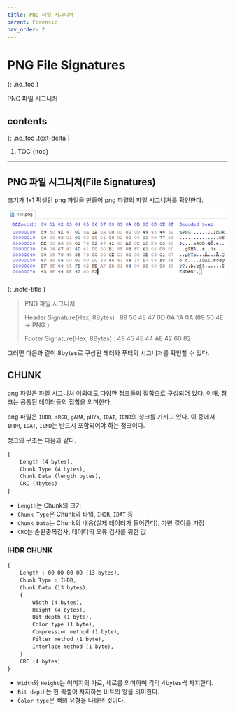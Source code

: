 ```yaml
---
title: PNG 파일 시그니처
parent: Forensic
nav_order: 2
---
```


# PNG File Signatures
{: .no_toc }

PNG 파일 시그니처

## contents
{: .no_toc .text-delta }

1. TOC
{:toc}

---

## PNG 파일 시그니처(File Signatures)
크기가 1x1 픽셀인 png 파일을 만들어 png 파일의 파일 시그니처를 확인한다.

![](../../assets/images/forensic/1x1png.png)

{: .note-title }
> PNG 파일 시그니처
>
> Header Signature(Hex, 8Bytes) : 
> 89 50 4E 47 0D 0A 1A 0A        (89 50 4E -> PNG )
>
> Footer Signature(Hex, 8Bytes) : 
> 49 45 4E 44 AE 42 60 82

그러면 다음과 같이 8bytes로 구성된 헤더와 푸터의 시그니처를 확인할 수 있다.

## CHUNK
png 파일은 파일 시그니처 이외에도 다양한 청크들의 집합으로 구성되어 있다.
이때, 청크는 공통된 데이터들의 집합을 의미한다.

png 파일은 `IHDR`, `sRGB`, `gAMA`, `pHYs`, `IDAT`, `IEND`의 청크를 가지고 있다.
이 중에서 `IHDR`, `IDAT`, `IEND`는 반드시 포함되어야 하는 청크이다.

청크의 구조는 다음과 같다.
```markdown
{
    Length (4 bytes),
    Chunk Type (4 bytes),
    Chunk Data (length bytes),
    CRC (4bytes)
}
```
- `Length`는 Chunk의 크기
- `Chunk Type`은 Chunk의 타입, `IHDR`, `IDAT` 등
- `Chunk Data`는 Chunk의 내용(실제 데이터가 들어간다), 가변 길이를 가짐
- `CRC`는 순환중복검사, 데이터의 오류 검사를 위한 값

### IHDR CHUNK

```markdown
{
    Length : 00 00 00 0D (13 bytes),
    Chunk Type : IHDR,
    Chunk Data (13 bytes),
    {
        Width (4 bytes),
        Height (4 bytes),
        Bit depth (1 byte),
        Color type (1 byte),
        Compression method (1 byte),
        Filter method (1 byte),
        Interlace method (1 byte),
    }
    CRC (4 bytes)
}
```
- `Width`와 `Height`는 이미지의 가로, 세로를 의미하며 각각 4bytes씩 차지한다.
- `Bit depth`는 한 픽셀이 차지하는 비트의 양을 의미한다.
- `Color type`은 색의 유형을 나타낸 것이다.

